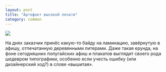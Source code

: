 ```yaml
---
layout: post
title: "Артефакт высокой печати"
category: common
---
```

![](https://pics.livejournal.com/quillcraft/pic/000w6xw6)

На днях заказчик принёс какую-то байду на ламинацию, завёрнутую в афишу, отпечатанную деревянными литерами. Даже такая ерунда, на фоне сегодняшних попугайских афиш и плакатов выглядит своего рода шедевром типографики, особенно если учесть ошибку (или дизайнерский ход?) в слове «вышитая».

